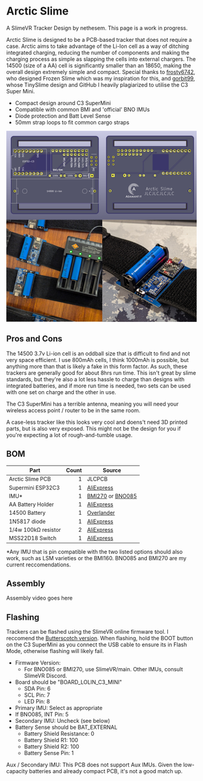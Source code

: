 # Arctic Slime
A SlimeVR Tracker Design by nethesem. This page is a work in progress.

Arctic Slime is designed to be a PCB-based tracker that does not require a case. Arctic aims to take advantage of the Li-Ion cell as a way of ditching integrated charging, reducing the number of components and making the charging process as simple as slapping the cells into external chargers. The 14500 (size of a AA) cell is significantly smaller than an 18650, making the overall design extremely simple and compact.
Special thanks to [frosty6742](https://github.com/frosty6742/frozen-slimes-v2/commits?author=frosty6742), who designed Frozen Slime which was my inspiration for this, and [gorbit99](https://github.com/gorbit99/tiny-slime/commits?author=gorbit99), whose TinySlime design and GitHub I heavily plagiarized to utilise the C3 Super Mini.

 - Compact design around C3 SuperMini
 - Compatible with common BMI and 'official' BNO IMUs
 - Diode protection and Batt Level Sense
 - 50mm strap loops to fit common cargo straps

![Photo of Arctic Slimes with typical battery charger](photo1.jpg)

## Pros and Cons

The 14500 3.7v Li-ion cell is an oddball size that is difficult to find and not very space efficient. I use 800mAh cells, I think 1000mAh is possible, but anything more than that is likely a fake in this form factor. As such, these trackers are generally good for about 8hrs run time. This isn't great by slime standards, but they're also a lot less hassle to charge than designs with integrated batteries, and if more run time is needed, two sets can be used with one set on charge and the other in use.

The C3 SuperMini has a terrible antenna, meaning you will need your wireless access point / router to be in the same room.

A case-less tracker like this looks very cool and doens't need 3D printed parts, but is also very exposed. This might not be the design for you if you're expecting a lot of rough-and-tumble usage.

## BOM

| Part                                  | Count | Source                                                                       |
| ------------------------------------- | ----: | ---------------------------------------------------------------------------- |
| Arctic Slime PCB                      |     1 | JLCPCB                                                                       |
| Supermini ESP32C3                     |     1 | [AliExpress](https://aliexpress.com/item/1005005877531694.html)              |
| IMU*                                  |     1 | [BMI270](https://store.kouno.xyz) or [BNO085](https://shop.slimevr.dev/products/slimevr-imu-module-bno085) |
| AA Battery Holder                     |     1 | [AliExpress](https://www.aliexpress.com/item/1005006254465094.html)          |
| 14500 Battery                         |     1 | [Overlander](https://overlander.co.uk/800mah-3-7v-14500-li-ion-battery.html) |
| 1N5817 diode                          |     1 | [AliExpress](https://aliexpress.com/item/1005002813143363.html)              |
| 1/4w 100kΩ resistor                   |     2 | [AliExpress](https://aliexpress.com/item/1005006358156511.html)              |
| MSS22D18 Switch                       |     1 | [AliExpress](https://aliexpress.com/item/4000699811538.html)                 |

*Any IMU that is pin compatible with the two listed options should also work, such as LSM varieties or the BMI160. BNO085 and BMI270 are my current reccomendations.

## Assembly

Assembly video goes here

## Flashing

Trackers can be flashed using the SlimeVR online firmware tool. I reccomend the [Butterscotch version](https://slimevr-firmware.bscotch.ca/).
When flashing, hold the BOOT button on the C3 SuperMini as you connect the USB cable to ensure its in Flash Mode, otherwise flashing will likely fail.

 - Firmware Version:
   - For BNO085 or BMI270, use SlimeVR/main. Other IMUs, consult SlimeVR Discord.
 - Board should be "BOARD_LOLIN_C3_MINI"
   - SDA Pin: 6
   - SCL Pin: 7
   - LED Pin: 8
 - Primary IMU: Select as appropriate
  - If BNO085, INT Pin: 5
 - Secondary IMU: Uncheck (see below)
 - Battery Sense should be BAT_EXTERNAL
   - Battery Shield Resistance: 0
   - Battery Shield R1: 100
   - Battery Shield R2: 100
   - Battery Sense Pin: 1
  
 Aux / Secondary IMU: This PCB does not support Aux IMUs. Given the low-capacity batteries and already compact PCB, it's not a good match up.

